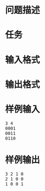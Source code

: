

# 问题描述



# 任务



# 输入格式



# 输出格式



# 样例输入


<pre>3 4
0001
0011
0110
</pre>

# 样例输出


<pre>3 2 1 0
2 1 0 0
1 0 0 1
</pre>
